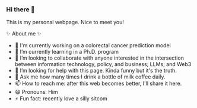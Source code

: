 ### Hi there 👋

This is my personal webpage. Nice to meet you!

✨ About me ✨ 

- 🔭 I'm currently working on a colorectal cancer prediction model
- 🌱 I’m currently learning in a Ph.D. program
- 👯 I’m looking to collaborate with anyone interested in the intersection between information technology, policy, and business; LLMs; and Web3 
- 🤔 I’m looking for help with this page. Kinda funny but it's the truth.
- 💬 Ask me how many times I drink a bottle of milk coffee daily.
- 📫 How to reach me: after this web becomes better, I'll share it here. 
- 😄 Pronouns: Him
- ⚡ Fun fact: recently love a silly sitcom
